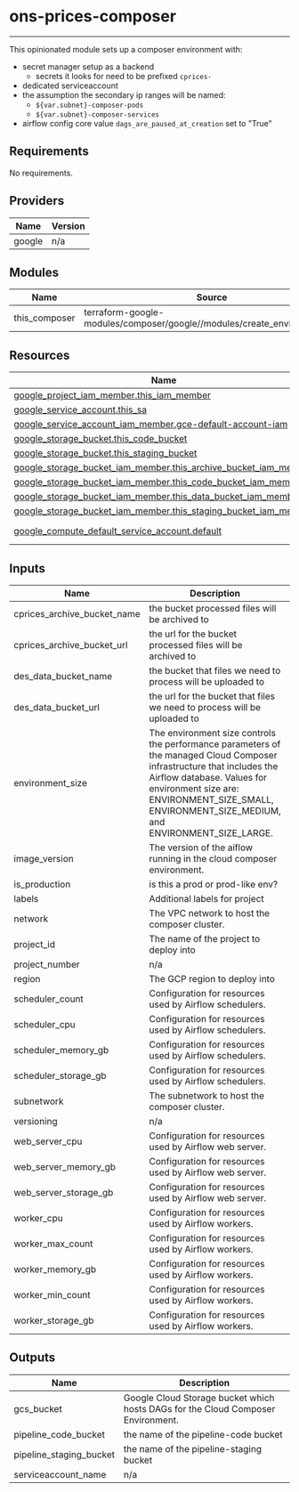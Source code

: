 # ons-prices-composer

---

This opinionated module sets up a composer environment with:

-   secret manager setup as a backend
    -   secrets it looks for need to be prefixed `cprices-`
-   dedicated serviceaccount
-   the assumption the secondary ip ranges will be named:
    -   `${var.subnet}-composer-pods`
    -   `${var.subnet}-composer-services`
-   airflow config core value `dags_are_paused_at_creation` set to "True"

<!-- BEGIN_TF_DOCS -->
## Requirements

No requirements.

## Providers

| Name | Version |
|------|---------|
| google | n/a |

## Modules

| Name | Source | Version |
|------|--------|---------|
| this\_composer | terraform-google-modules/composer/google//modules/create_environment_v2 | 3.3.0 |

## Resources

| Name | Type |
|------|------|
| [google_project_iam_member.this_iam_member](https://registry.terraform.io/providers/hashicorp/google/latest/docs/resources/project_iam_member) | resource |
| [google_service_account.this_sa](https://registry.terraform.io/providers/hashicorp/google/latest/docs/resources/service_account) | resource |
| [google_service_account_iam_member.gce-default-account-iam](https://registry.terraform.io/providers/hashicorp/google/latest/docs/resources/service_account_iam_member) | resource |
| [google_storage_bucket.this_code_bucket](https://registry.terraform.io/providers/hashicorp/google/latest/docs/resources/storage_bucket) | resource |
| [google_storage_bucket.this_staging_bucket](https://registry.terraform.io/providers/hashicorp/google/latest/docs/resources/storage_bucket) | resource |
| [google_storage_bucket_iam_member.this_archive_bucket_iam_member](https://registry.terraform.io/providers/hashicorp/google/latest/docs/resources/storage_bucket_iam_member) | resource |
| [google_storage_bucket_iam_member.this_code_bucket_iam_member](https://registry.terraform.io/providers/hashicorp/google/latest/docs/resources/storage_bucket_iam_member) | resource |
| [google_storage_bucket_iam_member.this_data_bucket_iam_member](https://registry.terraform.io/providers/hashicorp/google/latest/docs/resources/storage_bucket_iam_member) | resource |
| [google_storage_bucket_iam_member.this_staging_bucket_iam_member](https://registry.terraform.io/providers/hashicorp/google/latest/docs/resources/storage_bucket_iam_member) | resource |
| [google_compute_default_service_account.default](https://registry.terraform.io/providers/hashicorp/google/latest/docs/data-sources/compute_default_service_account) | data source |

## Inputs

| Name | Description | Type | Default | Required |
|------|-------------|------|---------|:--------:|
| cprices\_archive\_bucket\_name | the bucket processed files will be archived to | `string` | n/a | yes |
| cprices\_archive\_bucket\_url | the url for the bucket processed files will be archived to | `string` | n/a | yes |
| des\_data\_bucket\_name | the bucket that files we need to process will be uploaded to | `string` | n/a | yes |
| des\_data\_bucket\_url | the url for the bucket that files we need to process will be uploaded to | `string` | n/a | yes |
| environment\_size | The environment size controls the performance parameters of the managed Cloud Composer infrastructure that includes the Airflow database. Values for environment size are: ENVIRONMENT\_SIZE\_SMALL, ENVIRONMENT\_SIZE\_MEDIUM, and ENVIRONMENT\_SIZE\_LARGE. | `string` | `"ENVIRONMENT_SIZE_SMALL"` | no |
| image\_version | The version of the aiflow running in the cloud composer environment. | `string` | `"composer-2.0.23-airflow-2.2.5"` | no |
| is\_production | is this a prod or prod-like env? | `bool` | `false` | no |
| labels | Additional labels for project | `map(string)` | `{}` | no |
| network | The VPC network to host the composer cluster. | `string` | n/a | yes |
| project\_id | The name of the project to deploy into | `string` | n/a | yes |
| project\_number | n/a | `any` | n/a | yes |
| region | The GCP region to deploy into | `string` | n/a | yes |
| scheduler\_count | Configuration for resources used by Airflow schedulers. | `number` | `2` | no |
| scheduler\_cpu | Configuration for resources used by Airflow schedulers. | `string` | `2` | no |
| scheduler\_memory\_gb | Configuration for resources used by Airflow schedulers. | `number` | `7.5` | no |
| scheduler\_storage\_gb | Configuration for resources used by Airflow schedulers. | `number` | `5` | no |
| subnetwork | The subnetwork to host the composer cluster. | `string` | n/a | yes |
| versioning | n/a | `bool` | `false` | no |
| web\_server\_cpu | Configuration for resources used by Airflow web server. | `string` | `2` | no |
| web\_server\_memory\_gb | Configuration for resources used by Airflow web server. | `number` | `7.5` | no |
| web\_server\_storage\_gb | Configuration for resources used by Airflow web server. | `number` | `5` | no |
| worker\_cpu | Configuration for resources used by Airflow workers. | `string` | `2` | no |
| worker\_max\_count | Configuration for resources used by Airflow workers. | `number` | `6` | no |
| worker\_memory\_gb | Configuration for resources used by Airflow workers. | `number` | `7.5` | no |
| worker\_min\_count | Configuration for resources used by Airflow workers. | `number` | `2` | no |
| worker\_storage\_gb | Configuration for resources used by Airflow workers. | `number` | `5` | no |

## Outputs

| Name | Description |
|------|-------------|
| gcs\_bucket | Google Cloud Storage bucket which hosts DAGs for the Cloud Composer Environment. |
| pipeline\_code\_bucket | the name of the pipeline-code bucket |
| pipeline\_staging\_bucket | the name of the pipeline-staging bucket |
| serviceaccount\_name | n/a |
<!-- END_TF_DOCS -->
